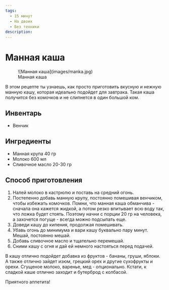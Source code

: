```yaml
---
tags:
  - 15 минут
  - На двоих
  - Без техники
description:
---
```

# Манная каша

<figure markdown="span">
  ![Манная каша](images/manka.jpg)
  <figcaption>Манная каша</figcaption>
</figure>

В этом рецепте ты узнаешь, как просто приготовить вкусную и нежную манную кашу, которая идеально подойдет для завтрака. Такая каша получится без комочков и не слипнется в один большой ком.

## Инвентарь

- Венчик

## Ингредиенты

- Манная крупа 40 гр
- Молоко 600 мл
- Сливочное масло 20-30 гр

## Способ приготовления

1. Налей молоко в кастрюлю и поставь на средний огонь.
2. Постепенно добавь манную крупу, постоянно помешивая венчиком, чтобы избежать комочков. Помни, что манная каша обманчива - сначала она кажется жидкой, а потом резко впитывает всю воду так, что ложка будет стоять. Поэтому начни с порции 20 гр на человека, а захочется погуще - всегда можно подсыпать еще.
3. Доведи кашу до кипения, продолжая помешивать.
4. Убавь огонь до минимума и вари кашу буквально пару минут. Мешай, постоянно мешай.
5. Добавь сливочное масло и тщательно перемешай.
6. Сними кашу с огня и дай ей немного настояться перед подачей.

В кашу отлично подойдет добавка из фруктов - бананы, груши, яблоки. А также отлично зайдет изюм, грецкий орех и другие сухофрукты и орехи. Сгущеное молоко, варенье, мед - опционально. Кстати, к сладкой каше отлично заходит и бутерброд с колбасой.

Приятного аппетита! 